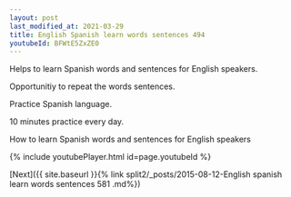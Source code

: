 ```yaml
---
layout: post
last_modified_at: 2021-03-29
title: English Spanish learn words sentences 494 
youtubeId: BFWtE5ZxZE0
---
```

 
 
Helps to learn Spanish words and sentences for English speakers.

Opportunitiy to repeat the words sentences. 

Practice Spanish language. 
 
10 minutes practice every day. 
 
How to learn Spanish words and sentences for English speakers 
 
{% include youtubePlayer.html id=page.youtubeId %}
 
 
[Next]({{ site.baseurl }}{% link  split2/_posts/2015-08-12-English spanish learn words sentences 581 .md%})
 
